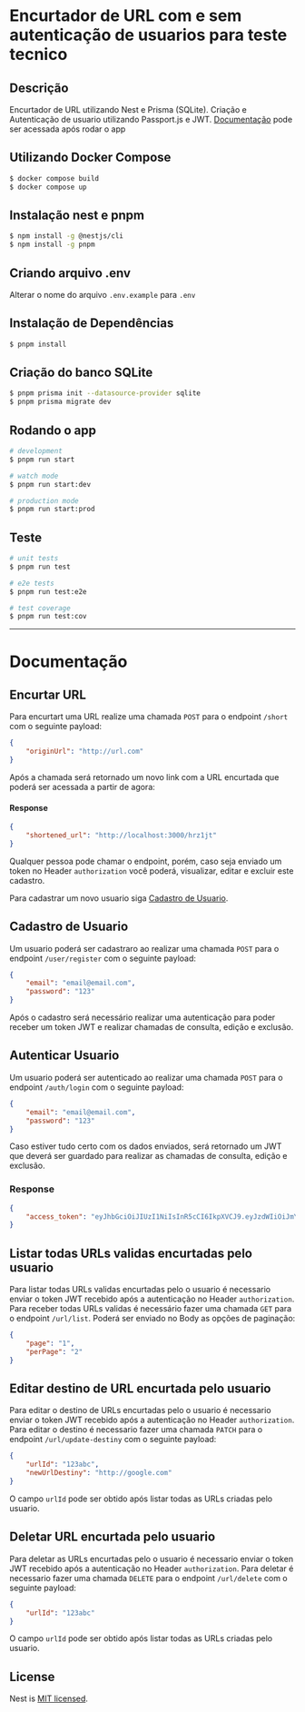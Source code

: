 # Encurtador de URL com e sem autenticação de usuarios para teste tecnico

## Descrição
Encurtador de URL utilizando Nest e Prisma (SQLite). Criação e Autenticação de usuario utilizando Passport.js e JWT.
[Documentação](http://localhost:3000/api) pode ser acessada após rodar o app 

## Utilizando Docker Compose
```bash
$ docker compose build
$ docker compose up
```

## Instalação nest e pnpm

```bash
$ npm install -g @nestjs/cli
$ npm install -g pnpm
```

## Criando arquivo .env

Alterar o nome do arquivo `.env.example` para `.env` 



## Instalação de Dependências

```bash
$ pnpm install
```

## Criação do banco SQLite
```bash
$ pnpm prisma init --datasource-provider sqlite
$ pnpm prisma migrate dev
```

## Rodando o app

```bash
# development
$ pnpm run start

# watch mode
$ pnpm run start:dev

# production mode
$ pnpm run start:prod
```

## Teste

```bash
# unit tests
$ pnpm run test

# e2e tests
$ pnpm run test:e2e

# test coverage
$ pnpm run test:cov
```
---
# Documentação
## Encurtar URL
Para encurtart uma URL realize uma chamada `POST` para o endpoint `/short` com o seguinte payload:
``` json
{
    "originUrl": "http://url.com"
}
```

Após a chamada será retornado um novo link com a URL encurtada que poderá ser acessada a partir de agora:

#### Response
``` json
{
    "shortened_url": "http://localhost:3000/hrz1jt"
}
```

Qualquer pessoa pode chamar o endpoint, porém, caso seja enviado um token no Header `authorization` você poderá, visualizar, editar e excluir este cadastro.


Para cadastrar um novo usuario siga [Cadastro de Usuario](#cadastro-de-usuario).

## Cadastro de Usuario
Um usuario poderá ser cadastraro ao realizar uma chamada `POST` para o endpoint `/user/register` com o seguinte payload:
``` json
{
    "email": "email@email.com",
    "password": "123"
}
```

Após o cadastro será necessário realizar uma autenticação para poder receber um token JWT e realizar chamadas de consulta, edição e exclusão.

## Autenticar Usuario
Um usuario poderá ser autenticado ao realizar uma chamada `POST` para o endpoint `/auth/login` com o seguinte payload:
``` json
{
    "email": "email@email.com",
    "password": "123"
}
```

Caso estiver tudo certo com os dados enviados, será retornado um JWT que deverá ser guardado para realizar as chamadas de consulta, edição e exclusão.

### Response
``` json
{
    "access_token": "eyJhbGciOiJIUzI1NiIsInR5cCI6IkpXVCJ9.eyJzdWIiOiJmYWNiZGU2YS1kOTlhLTQ1MGUtOTBiZS1iODcyYWVkNjE3YTQiLCJlbWFpbCI6InRhbGlzc29uMkBlbWFpbC5jb20iLCJjcmVhdGVkQXQiOiIyMDI0LTEwLTEwVDIyOjE1OjA3LjE0NFoiLCJpYXQiOjE3Mjg1OTg1MTEsImV4cCI6MTczMTE5MDUxMX0.6fhsrx6ZiY0jAZEToUEM1wmNki6WvsGOyKCHGyBoLlU"
}
```

## Listar todas URLs validas encurtadas pelo usuario
Para listar todas URLs validas encurtadas pelo o usuario é necessario enviar o token JWT recebido após a autenticação no Header `authorization`.
Para receber todas URLs validas é necessário fazer uma chamada `GET` para o endpoint `/url/list`. 
Poderá ser enviado no Body as opções de paginação:

``` json
{
    "page": "1",
    "perPage": "2"
}
```

## Editar destino de URL encurtada pelo usuario
Para editar o destino de URLs encurtadas pelo o usuario é necessario enviar o token JWT recebido após a autenticação no Header `authorization`.
Para editar o destino é necessario fazer uma chamada `PATCH` para o endpoint `/url/update-destiny` com o seguinte payload:

``` json
{
    "urlId": "123abc",
    "newUrlDestiny": "http://google.com"
}
```

O campo `urlId` pode ser obtido após listar todas as URLs criadas pelo usuario.

## Deletar URL encurtada pelo usuario
Para deletar as URLs encurtadas pelo o usuario é necessario enviar o token JWT recebido após a autenticação no Header `authorization`.
Para deletar é necessario fazer uma chamada `DELETE` para o endpoint `/url/delete` com o seguinte payload:

``` json
{
    "urlId": "123abc"
}
```

O campo `urlId` pode ser obtido após listar todas as URLs criadas pelo usuario.


## License

Nest is [MIT licensed](LICENSE).

